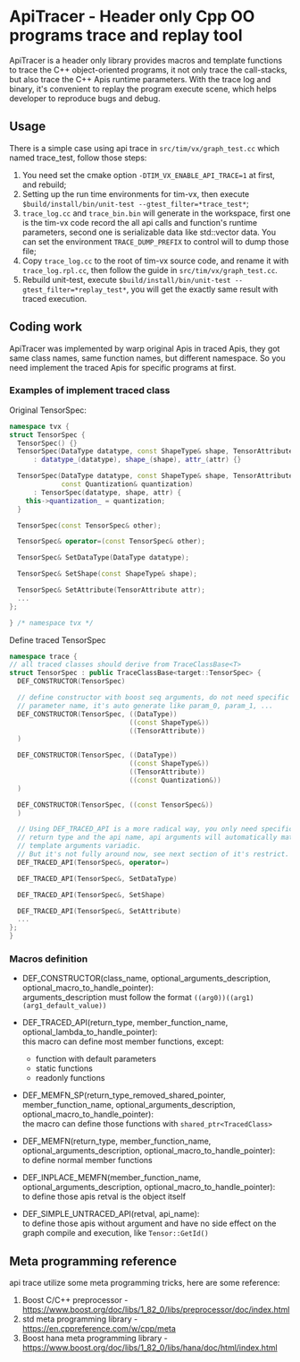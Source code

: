 # ApiTracer - Header only Cpp OO programs trace and replay tool

ApiTracer is a header only library provides macros and template functions to trace the C++ object-oriented programs, it not only trace the call-stacks, but also trace the C++ Apis runtime parameters. With the trace log and binary, it's convenient to replay the program execute scene, which helps developer to reproduce bugs and debug.

## Usage
There is a simple case using api trace in `src/tim/vx/graph_test.cc` which named trace_test, follow those steps:  
1. You need set the cmake option `-DTIM_VX_ENABLE_API_TRACE=1` at first, and rebuild;
2. Setting up the run time environments for tim-vx, then execute `$build/install/bin/unit-test --gtest_filter=*trace_test*`;
3. `trace_log.cc` and `trace_bin.bin` will generate in the workspace, first one is the tim-vx code record the all api calls and function's runtime parameters, second one is serializable data like std::vector data. You can set the environment `TRACE_DUMP_PREFIX` to control will to dump those file;
4. Copy `trace_log.cc` to the root of tim-vx source code, and rename it with `trace_log.rpl.cc`, then follow the guide in `src/tim/vx/graph_test.cc`.
5. Rebuild unit-test, execute `$build/install/bin/unit-test --gtest_filter=*replay_test*`, you will get the exactly same result with traced execution.

## Coding work
ApiTracer was implemented by warp original Apis in traced Apis, they got same class names, same function names, but different namespace. So you need implement the traced Apis for specific programs at first.

### Examples of implement traced class
Original TensorSpec:
``` C++
namespace tvx {
struct TensorSpec {
  TensorSpec() {}
  TensorSpec(DataType datatype, const ShapeType& shape, TensorAttribute attr)
      : datatype_(datatype), shape_(shape), attr_(attr) {}

  TensorSpec(DataType datatype, const ShapeType& shape, TensorAttribute attr,
             const Quantization& quantization)
      : TensorSpec(datatype, shape, attr) {
    this->quantization_ = quantization;
  }

  TensorSpec(const TensorSpec& other);

  TensorSpec& operator=(const TensorSpec& other);

  TensorSpec& SetDataType(DataType datatype);

  TensorSpec& SetShape(const ShapeType& shape);

  TensorSpec& SetAttribute(TensorAttribute attr);
  ...
};

} /* namespace tvx */
```
Define traced TensorSpec
``` C++
namespace trace {
// all traced classes should derive from TraceClassBase<T>
struct TensorSpec : public TraceClassBase<target::TensorSpec> {
  DEF_CONSTRUCTOR(TensorSpec)

  // define constructor with boost seq arguments, do not need specific the
  // parameter name, it's auto generate like param_0, param_1, ...
  DEF_CONSTRUCTOR(TensorSpec, ((DataType))
                              ((const ShapeType&))
                              ((TensorAttribute))
  )

  DEF_CONSTRUCTOR(TensorSpec, ((DataType))
                              ((const ShapeType&))
                              ((TensorAttribute))
                              ((const Quantization&))
  )

  DEF_CONSTRUCTOR(TensorSpec, ((const TensorSpec&))
  )

  // Using DEF_TRACED_API is a more radical way, you only need specific the api
  // return type and the api name, api arguments will automatically match by the
  // template arguments variadic.
  // But it's not fully around now, see next section of it's restrict.
  DEF_TRACED_API(TensorSpec&, operator=)

  DEF_TRACED_API(TensorSpec&, SetDataType)

  DEF_TRACED_API(TensorSpec&, SetShape)

  DEF_TRACED_API(TensorSpec&, SetAttribute)
  ...
};
}
```

### Macros definition
- DEF_CONSTRUCTOR(class_name, optional_arguments_description, optional_macro_to_handle_pointer):  
arguments_description must follow the format `((arg0))((arg1)(arg1_default_value))`

- DEF_TRACED_API(return_type, member_function_name, optional_lambda_to_handle_pointer):  
this macro can define most member functions, except:
  - function with default parameters
  - static functions
  - readonly functions

- DEF_MEMFN_SP(return_type_removed_shared_pointer, member_function_name, optional_arguments_description, optional_macro_to_handle_pointer):  
the macro can define those functions with `shared_ptr<TracedClass>`

- DEF_MEMFN(return_type, member_function_name, optional_arguments_description, optional_macro_to_handle_pointer):  
to define normal member functions

- DEF_INPLACE_MEMFN(member_function_name, optional_arguments_description, optional_macro_to_handle_pointer):  
to define those apis retval is the object itself

- DEF_SIMPLE_UNTRACED_API(retval, api_name):  
to define those apis without argument and have no side effect on the graph compile and execution, like `Tensor::GetId()`

## Meta programming reference
api trace utilize some meta programming tricks, here are some reference:
1. Boost C/C++ preprocessor - https://www.boost.org/doc/libs/1_82_0/libs/preprocessor/doc/index.html
2. std meta programming library - https://en.cppreference.com/w/cpp/meta
3. Boost hana meta programming library - https://www.boost.org/doc/libs/1_82_0/libs/hana/doc/html/index.html
